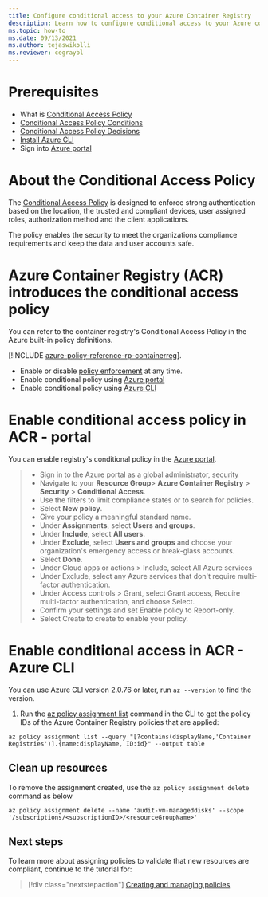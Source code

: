 ```yaml
---
title: Configure conditional access to your Azure Container Registry
description: Learn how to configure conditional access to your Azure container registry by using Azure CLI and Azure Portal.
ms.topic: how-to
ms.date: 09/13/2021
ms.author: tejaswikolli
ms.reviewer: cegraybl 
---
```


# Prerequisites

* What is [Conditional Access Policy](conditional-access/overview.md)
* [Conditional Access Policy Conditions](conditional-access/overview.md#common-signals)
* [Conditional Access Policy Decisions](/azure/active-directory/conditional-access/overview.md#common-decisions)
* [Install Azure CLI](/cli/azure/install-azure-cli)
* Sign into [Azure portal](https://portal.azure.com) 

# About the Conditional Access Policy

The [Conditional Access Policy](/azure/active-directory/conditional-access/overview.md) is designed to enforce strong authentication based on the location, the trusted and compliant devices, user assigned roles, authorization method and the client applications. 

The policy enables the security to meet the organizations compliance requirements and keep the data and user accounts safe.

# Azure Container Registry (ACR) introduces the conditional access policy

You can refer to the container registry's Conditional Access Policy in the Azure built-in policy definitions.

[!INCLUDE [azure-policy-reference-rp-containerreg](../../includes/policy/reference/byrp/microsoft.containerregistry.md)]. 

*  Enable or disable [policy enforcement](../governance/policy/concepts/assignment-structure.md#enforcement-mode) at any time.
* Enable conditional policy using [Azure portal](../governance/policy/assign-policy-portal.md) 
* Enable conditional policy using [Azure CLI](../governance/policy/assign-policy-azurecli.md)

# Enable conditional access policy in ACR - portal

You can enable registry's conditional policy in the [Azure portal](https://portal.azure.com). 

>* Sign in to the Azure portal as a global administrator, security 
>* Navigate to your **Resource Group**> **Azure Container Registry** > **Security** > **Conditional Access**.
>* Use the filters to limit compliance states or to search for policies.
>* Select **New policy**.
>* Give your policy a meaningful standard name. 
>* Under **Assignments**, select **Users and groups**.
>* Under **Include**, select **All users**.
>* Under **Exclude**, select **Users and groups** and choose your organization's emergency access or break-glass accounts.
>* Select **Done**.
>* Under Cloud apps or actions > Include, select All Azure services
>* Under Exclude, select any Azure services that don't require multi-factor authentication.
>* Under Access controls > Grant, select Grant access, Require multi-factor authentication, and choose Select.
>* Confirm your settings and set Enable policy to Report-only.
>* Select Create to create to enable your policy.


# Enable conditional access in ACR - Azure CLI

You can use Azure CLI version 2.0.76 or later, run `az --version` to find the version. 

1. Run the [az policy assignment list](/cli/azure/policy/assignment#az-policy-assignment-list) command in the CLI to get the policy IDs of the Azure Container Registry policies that are applied:

```azurecli
az policy assignment list --query "[?contains(displayName,'Container Registries')].{name:displayName, ID:id}" --output table
```

## Clean up resources

To remove the assignment created, use the `az policy assignment delete` command as below

```azurecli-interactive
az policy assignment delete --name 'audit-vm-manageddisks' --scope '/subscriptions/<subscriptionID>/<resourceGroupName>'
```

## Next steps

To learn more about assigning policies to validate that new resources are compliant, continue to the
tutorial for:

> [!div class="nextstepaction"]
> [Creating and managing policies](./tutorials/create-and-manage.md)